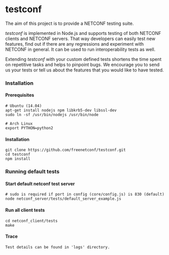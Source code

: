 testconf
========

The aim of this project is to provide a NETCONF testing suite.

_testconf_ is implemented in Node.js and supports testing of both NETCONF
clients and NETCONF servers. That way developers can easily test new features,
find out if there are any regressions and experiment with NETCONF in general.
It can be used to run interoperability tests as well.

Extending _testconf_ with your custom defined tests shortens the time spent on
repetitive tasks and helps to pinpoint bugs. We encourage you to send us your
tests or tell us about the features that you would like to have tested.

### Installation

#### Prerequisites
    # Ubuntu (14.04)
    apt-get install nodejs npm libkrb5-dev libssl-dev
    sudo ln -sf /usr/bin/nodejs /usr/bin/node
    
    # Arch Linux
    export PYTHON=python2
    
#### Installation
    git clone https://github.com/freenetconf/testconf.git
    cd testconf
    npm install

### Running default tests

#### Start default netconf test server
    # sudo is required if port in config (core/config.js) is 830 (default)
    node netconf_server/tests/default_server_example.js
    
#### Run all client tests
    cd netconf_client/tests
    make
    
#### Trace
    Test details can be found in 'logs' directory.
